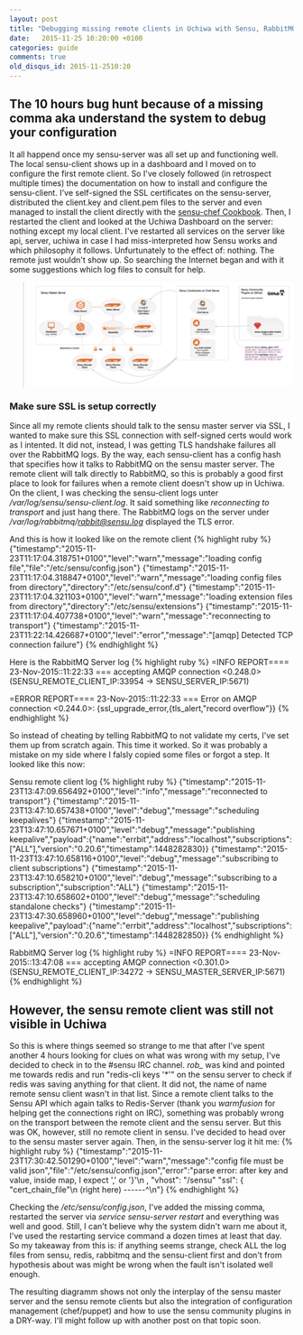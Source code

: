 ```yaml
---
layout: post
title: "Debugging missing remote clients in Uchiwa with Sensu, RabbitMQ and Redis"
date:   2015-11-25 10:20:00 +0100
categories: guide
comments: true
old_disqus_id: 2015-11-2510:20
---
```



## The 10 hours bug hunt because of a missing comma aka understand the system to debug your configuration

It all happend once my sensu-server was all set up and functioning well. The local sensu-client shows up in a dashboard and I moved on to configure the first remote client. So I've closely followed (in retrospect multiple times) the documentation on how to install and configure the sensu-client. I've self-signed the SSL certificates on the sensu-server, distributed the client.key and client.pem files to the server and even managed to install the client directly with the [sensu-chef Cookbook](https://github.com/sensu/sensu-chef). Then, I restarted the client and looked at the Uchiwa Dashboard on the server: nothing except my local client. I've restarted all services on the server like api, server, uchiwa in case I had miss-interpreted how Sensu works and which philosophy it follows. Unfurtunately to the effect of: nothing. The remote just wouldn't show up. So searching the Internet began and with it some suggestions which log files to consult for help. 

<blockquote>
<a href="/assets/2015-11-sensu.png"><img src="/assets/2015-11-sensu.png" /></a>
</blockquote>

### Make sure SSL is setup correctly
Since all my remote clients should talk to the sensu master server via SSL, I wanted to make sure this SSL connection with self-signed certs would work as I intented. It did not, instead, I was getting TLS handshake failures all over the RabbitMQ logs. By the way, each sensu-client has a config hash that specifies how it talks to RabbitMQ on the sensu master server. The remote client will talk directly to RabbitMQ, so this is probably a good first place to look for failures when a remote client doesn't show up in Uchiwa. On the client, I was checking the sensu-client logs unter */var/log/sensu/sensu-client.log*. It said something like *reconnecting to transport* and just hang there. The RabbitMQ logs on the server under */var/log/rabbitmq/rabbit@sensu.log* displayed the TLS error. 

And this is how it looked like on the remote client
{% highlight ruby %}
{"timestamp":"2015-11-23T11:17:04.318751+0100","level":"warn","message":"loading config file","file":"/etc/sensu/config.json"}
{"timestamp":"2015-11-23T11:17:04.318847+0100","level":"warn","message":"loading config files from directory","directory":"/etc/sensu/conf.d"}
{"timestamp":"2015-11-23T11:17:04.321103+0100","level":"warn","message":"loading extension files from directory","directory":"/etc/sensu/extensions"}
{"timestamp":"2015-11-23T11:17:04.407738+0100","level":"warn","message":"reconnecting to transport"}
{"timestamp":"2015-11-23T11:22:14.426687+0100","level":"error","message":"[amqp] Detected TCP connection failure"}
{% endhighlight %}

Here is the RabbitMQ Server log
{% highlight ruby %}
=INFO REPORT==== 23-Nov-2015::11:22:33 ===
accepting AMQP connection <0.248.0> (SENSU_REMOTE_CLIENT_IP:33954 -> SENSU_SERVER_IP:5671)

=ERROR REPORT==== 23-Nov-2015::11:22:33 ===
Error on AMQP connection <0.244.0>:
{ssl_upgrade_error,{tls_alert,"record overflow"}}
{% endhighlight %}


So instead of cheating by telling RabbitMQ to not validate my certs, I've set them up from scratch again. This time it worked. So it was probably a mistake on my side where I falsly copied some files or forgot a step. It looked like this now:

Sensu remote client log
{% highlight ruby %}
{"timestamp":"2015-11-23T13:47:09.656492+0100","level":"info","message":"reconnected to transport"}
{"timestamp":"2015-11-23T13:47:10.657438+0100","level":"debug","message":"scheduling keepalives"}
{"timestamp":"2015-11-23T13:47:10.657671+0100","level":"debug","message":"publishing keepalive","payload":{"name":"errbit","address":"localhost","subscriptions":["ALL"],"version":"0.20.6","timestamp":1448282830}}
{"timestamp":"2015-11-23T13:47:10.658116+0100","level":"debug","message":"subscribing to client subscriptions"}
{"timestamp":"2015-11-23T13:47:10.658210+0100","level":"debug","message":"subscribing to a subscription","subscription":"ALL"}
{"timestamp":"2015-11-23T13:47:10.658602+0100","level":"debug","message":"scheduling standalone checks"}
{"timestamp":"2015-11-23T13:47:30.658960+0100","level":"debug","message":"publishing keepalive","payload":{"name":"errbit","address":"localhost","subscriptions":["ALL"],"version":"0.20.6","timestamp":1448282850}}
{% endhighlight %}

RabbitMQ Server log
{% highlight ruby %}
=INFO REPORT==== 23-Nov-2015::13:47:08 ===
accepting AMQP connection <0.301.0> (SENSU_REMOTE_CLIENT_IP:34272 -> SENSU_MASTER_SERVER_IP:5671)
{% endhighlight %}

## However, the sensu remote client was still not visible in Uchiwa

So this is where things seemed so strange to me that after I've spent another 4 hours looking for clues on what was wrong with my setup, I've decided to check in to the #sensu IRC channel. *rob_* was kind and pointed me towards redis and run "redis-cli keys '\*'" on the sensu server to check if redis was saving anything for that client. It did not, the name of name remote sensu client wasn't in that list. Since a remote client talks to the Sensu API which again talks to Redis-Server (thank you *warmfusion* for helping get the connections right on IRC), something was probably wrong on the transport between the remote client and the sensu server. But this was OK, however, still no remote client in sensu. I've decided to head over to the sensu master server again. Then, in the sensu-server log it hit me:
{% highlight ruby %}
{"timestamp":"2015-11-23T17:30:42.501290+0100","level":"warn","message":"config file must be valid json","file":"/etc/sensu/config.json","error":"parse error: after key and value, inside map, I expect ',' or '}'\n          ,     \"vhost\": \"/sensu\"     \"ssl\": {       \"cert_chain_file\"\n                     (right here) ------^\n"}
{% endhighlight %}

Checking the */etc/sensu/config.json*, I've added the missing comma, restarted the server via *service sensu-server restart* and everything was well and good. Still, I can't believe why the system didn't warn me about it, I've used the restarting service command a dozen times at least that day.  So my takeaway from this is: if anything seems strange, check ALL the log files from sensu, redis, rabbitmq and the sensu-client first and don't from hypothesis about was might be wrong when the fault isn't isolated well enough.

The resulting diagramm shows not only the interplay of the sensu master server and the sensu remote clients but also the integration of configuration management (chef/puppet) and how to use the sensu community plugins in a DRY-way. I'll might follow up with another post on that topic soon.
